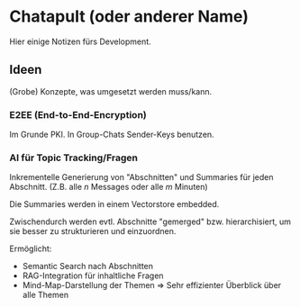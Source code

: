 # Chatapult (oder anderer Name)
Hier einige Notizen fürs Development.

## Ideen
(Grobe) Konzepte, was umgesetzt werden muss/kann.

### E2EE (End-to-End-Encryption)
Im Grunde PKI. In Group-Chats Sender-Keys benutzen.

### AI für Topic Tracking/Fragen
Inkrementelle Generierung von "Abschnitten" und Summaries für jeden Abschnitt.
(Z.B. alle *n* Messages oder alle *m* Minuten)

Die Summaries werden in einem Vectorstore embedded.

Zwischendurch werden evtl. Abschnitte "gemerged" bzw. hierarchisiert,
um sie besser zu strukturieren und einzuordnen.

Ermöglicht:
- Semantic Search nach Abschnitten
- RAG-Integration für inhaltliche Fragen
- Mind-Map-Darstellung der Themen
  => Sehr effizienter Überblick über alle Themen

